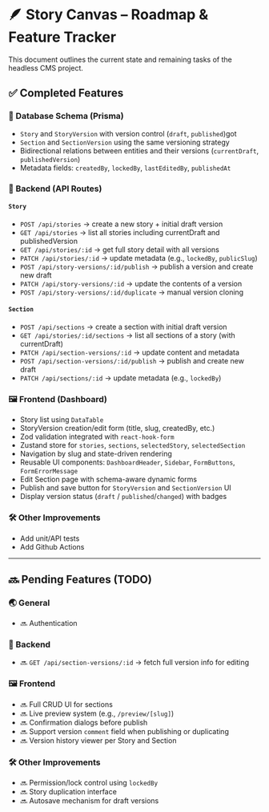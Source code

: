 # 🪶 Story Canvas – Roadmap & Feature Tracker

This document outlines the current state and remaining tasks of the headless CMS project.

## ✅ Completed Features

### 🧠 Database Schema (Prisma)
- `Story` and `StoryVersion` with version control (`draft`, `published`)got 
- `Section` and `SectionVersion` using the same versioning strategy
- Bidirectional relations between entities and their versions (`currentDraft`, `publishedVersion`)
- Metadata fields: `createdBy`, `lockedBy`, `lastEditedBy`, `publishedAt`

### 🧩 Backend (API Routes)

#### `Story`
- `POST /api/stories` → create a new story + initial draft version
- `GET /api/stories` → list all stories including currentDraft and publishedVersion
- `GET /api/stories/:id` → get full story detail with all versions
- `PATCH /api/stories/:id` → update metadata (e.g., `lockedBy`, `publicSlug`)
- `POST /api/story-versions/:id/publish` → publish a version and create new draft
- `PATCH /api/story-versions/:id` → update the contents of a version
- `POST /api/story-versions/:id/duplicate` → manual version cloning

#### `Section`
- `POST /api/sections` → create a section with initial draft version
- `GET /api/stories/:id/sections` → list all sections of a story (with currentDraft)
- `PATCH /api/section-versions/:id` → update content and metadata
- `POST /api/section-versions/:id/publish` → publish and create new draft
- `PATCH /api/sections/:id` → update metadata (e.g., `lockedBy`)

### 🖼️ Frontend (Dashboard)
- Story list using `DataTable`
- StoryVersion creation/edit form (title, slug, createdBy, etc.)
- Zod validation integrated with `react-hook-form`
- Zustand store for `stories`, `sections`, `selectedStory`, `selectedSection`
- Navigation by slug and state-driven rendering
- Reusable UI components: `DashboardHeader`, `Sidebar`, `FormButtons`, `FormErrorMessage`
- Edit Section page with schema-aware dynamic forms
- Publish and save button for `StoryVersion` and `SectionVersion` UI
- Display version status (`draft` / `published`/`changed`) with badges

### 🛠️ Other Improvements
- Add unit/API tests
- Add Github Actions
---

## 🔜 Pending Features (TODO)

### 🌏 General
- 🔜 Authentication

### 🧩 Backend
- 🔜 `GET /api/section-versions/:id` → fetch full version info for editing

### 🖼️ Frontend
- 🔜 Full CRUD UI for sections
- 🔜 Live preview system (e.g., `/preview/[slug]`)
- 🔜 Confirmation dialogs before publish
- 🔜 Support version `comment` field when publishing or duplicating
- 🔜 Version history viewer per Story and Section

### 🛠️ Other Improvements
- 🔜 Permission/lock control using `lockedBy`
- 🔜 Story duplication interface
- 🔜 Autosave mechanism for draft versions


